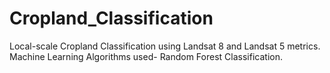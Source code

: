 # Cropland_Classification
Local-scale Cropland Classification using Landsat 8 and Landsat 5 metrics.
Machine Learning Algorithms used- Random Forest Classification.

